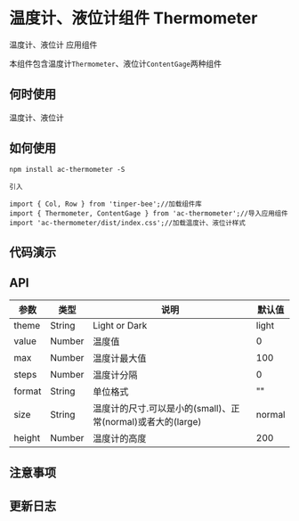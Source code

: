 # 温度计、液位计组件 Thermometer

温度计、液位计 应用组件

本组件包含温度计`Thermometer`、液位计`ContentGage`两种组件

## 何时使用

温度计、液位计 

## 如何使用

```
npm install ac-thermometer -S

引入

import { Col, Row } from 'tinper-bee';//加载组件库
import { Thermometer, ContentGage } from 'ac-thermometer';//导入应用组件
import 'ac-thermometer/dist/index.css';//加载温度计、液位计样式

```

## 代码演示


## API 

参数 | 类型 | 说明 | 默认值
---|---|---|---
theme|String|Light or Dark|light
value|Number|温度值|0
max|Number|温度计最大值|100
steps|Number|温度计分隔|0
format|String|单位格式|""
size|String|温度计的尺寸.可以是小的(small)、正常(normal)或者大的(large)|normal
height|Number|温度计的高度|200

## 注意事项



## 更新日志
